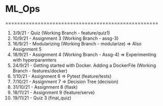 # ML_Ops
====================================================

1. 3/9/21 - Quiz (Working Branch - feature/quiz1)
2. 10/9/21 - Assignment 3 (Working Branch - assg-3)
3. 16/9/21 - Modularizing (Working Branch - modularize) => Also Assignment 5
4. 18/9/21 - Assignment 4 (Working Branch - Assg-4) => Experimenting with hyperparamters 
5. 24/9/21 - Getting started with Docker. Adding a DockerFile (Working Branch - features/docker)
6. 1/10/21 - Assignment 6 => Pytest (feature/tests)
7. 7/10/21 - Assignment 7 => Decision Tree (decision)
8. 31/10/21 - Assignment 8 (flask)
9. 18/11/21 - Assignment 9 (feature/serve)
11. 19/11/21 - Quiz 3 (final_quiz)
